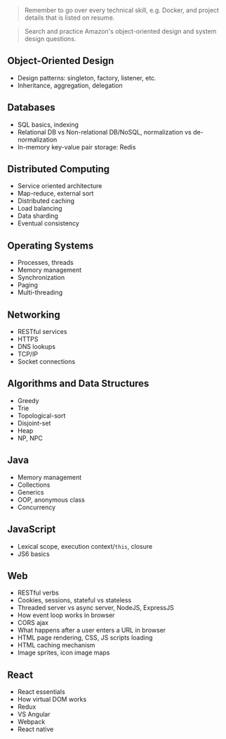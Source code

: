 >Remember to go over every technical skill, e.g. Docker, and project details that is listed on resume.

>Search and practice Amazon's object-oriented design and system design questions.

## Object-Oriented Design

- Design patterns: singleton, factory, listener, etc.
- Inheritance, aggregation, delegation

## Databases

- SQL basics, indexing
- Relational DB vs Non-relational DB/NoSQL, normalization vs de-normalization
- In-memory key-value pair storage: Redis

## Distributed Computing

- Service oriented architecture
- Map-reduce, external sort
- Distributed caching
- Load balancing
- Data sharding
- Eventual consistency

## Operating Systems

- Processes, threads
- Memory management
- Synchronization
- Paging
- Multi-threading

## Networking

- RESTful services
- HTTPS
- DNS lookups
- TCP/IP
- Socket connections

## Algorithms and Data Structures

- Greedy
- Trie
- Topological-sort
- Disjoint-set
- Heap
- NP, NPC

## Java

- Memory management
- Collections
- Generics
- OOP, anonymous class
- Concurrency

## JavaScript

- Lexical scope, execution context/`this`, closure
- JS6 basics

## Web

- RESTful verbs
- Cookies, sessions, stateful vs stateless
- Threaded server vs async server, NodeJS, ExpressJS
- How event loop works in browser
- CORS ajax
- What happens after a user enters a URL in browser
- HTML page rendering, CSS, JS scripts loading
- HTML caching mechanism
- Image sprites, icon image maps

## React

- React essentials
- How virtual DOM works
- Redux
- VS Angular
- Webpack
- React native
